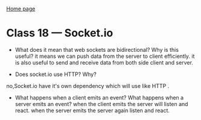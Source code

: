 [Home page](https://henok-6411.github.io/Reading-notes/)

# Class 18 — Socket.io

- What does it mean that web sockets are bidirectional? Why is this useful?
it means we can push data from the server to client efficiently. it is also useful to send and receive data from both side client and server. 


- Does socket.io use HTTP? Why?

no,Socket.io have it's own dependency which will use like HTTP . 

- What happens when a client emits an event? What happens when a server emits an event?
when the client emits the server will listen and react. when the server emits the server again listen and react.  


